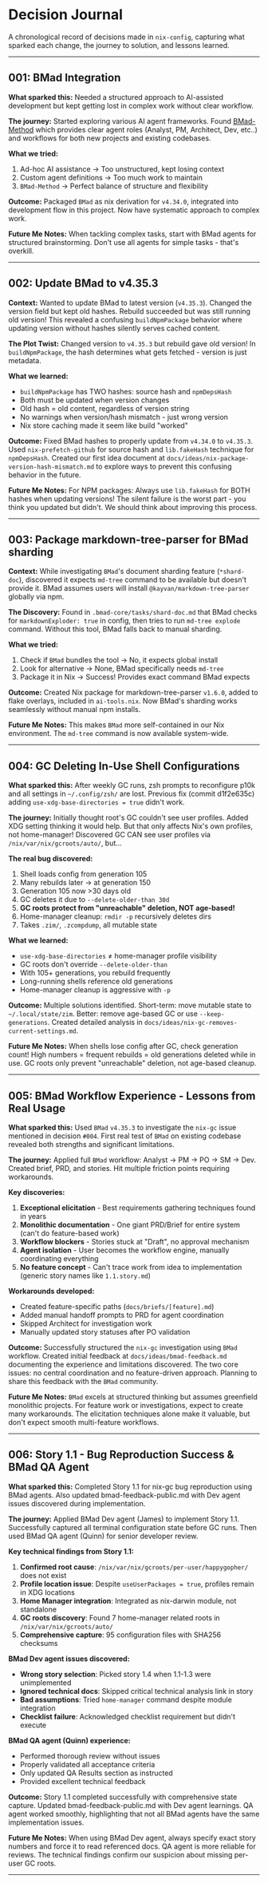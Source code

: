 # Decision Journal

A chronological record of decisions made in `nix-config`, capturing what sparked each change, the journey to solution, and lessons learned.

---

## 001: BMad Integration

**What sparked this:** Needed a structured approach to AI-assisted development but kept getting lost in complex work without clear workflow.

**The journey:** Started exploring various AI agent frameworks. Found [BMad-Method](https://github.com/bmadcode/BMAD-METHOD) which provides clear agent roles (Analyst, PM, Architect, Dev, etc..) and workflows for both new projects and existing codebases.

**What we tried:**

1. Ad-hoc AI assistance → Too unstructured, kept losing context
2. Custom agent definitions → Too much work to maintain
3. `BMad-Method` → Perfect balance of structure and flexibility

**Outcome:** Packaged `BMad` as nix derivation for `v4.34.0`, integrated into development flow in this project. Now have systematic approach to complex work.

**Future Me Notes:** When tackling complex tasks, start with BMad agents for structured brainstorming. Don't use all agents for simple tasks - that's overkill.

---

## 002: Update BMad to v4.35.3

**Context:** Wanted to update BMad to latest version (`v4.35.3`). Changed the version field but kept old hashes. Rebuild succeeded but was still running old version! This revealed a confusing `buildNpmPackage` behavior where updating version without hashes silently serves cached content.

**The Plot Twist:** Changed version to `v4.35.3` but rebuild gave old version! In `buildNpmPackage`, the hash determines what gets fetched - version is just metadata.

**What we learned:**

- `buildNpmPackage` has TWO hashes: source hash and `npmDepsHash`
- Both must be updated when version changes
- Old hash = old content, regardless of version string  
- No warnings when version/hash mismatch - just wrong version
- Nix store caching made it seem like build "worked"

**Outcome:** Fixed BMad hashes to properly update from `v4.34.0` to `v4.35.3`. Used `nix-prefetch-github` for source hash and `lib.fakeHash` technique for `npmDepsHash`. Created our first idea document at `docs/ideas/nix-package-version-hash-mismatch.md` to explore ways to prevent this confusing behavior in the future.

**Future Me Notes:** For NPM packages: Always use `lib.fakeHash` for BOTH hashes when updating versions! The silent failure is the worst part - you think you updated but didn't. We should think about improving this process.

---

## 003: Package markdown-tree-parser for BMad sharding

**Context:** While investigating `BMad`'s document sharding feature (`*shard-doc`), discovered it expects `md-tree` command to be available but doesn't provide it. BMad assumes users will install `@kayvan/markdown-tree-parser` globally via npm.

**The Discovery:** Found in `.bmad-core/tasks/shard-doc.md` that BMad checks for `markdownExploder: true` in config, then tries to run `md-tree explode` command. Without this tool, BMad falls back to manual sharding.

**What we tried:**

1. Check if `BMad` bundles the tool → No, it expects global install
2. Look for alternative → None, BMad specifically needs `md-tree`
3. Package it in Nix → Success! Provides exact command BMad expects

**Outcome:** Created Nix package for markdown-tree-parser `v1.6.0`, added to flake overlays, included in `ai-tools.nix`. Now BMad's sharding works seamlessly without manual npm installs.

**Future Me Notes:** This makes `BMad` more self-contained in our Nix environment. The `md-tree` command is now available system-wide.

---

## 004: GC Deleting In-Use Shell Configurations

**What sparked this:** After weekly GC runs, zsh prompts to reconfigure p10k and all settings in `~/.config/zsh/` are lost. Previous fix (commit d1f2e635c) adding `use-xdg-base-directories = true` didn't work.

**The journey:** Initially thought root's GC couldn't see user profiles. Added XDG setting thinking it would help. But that only affects Nix's own profiles, not home-manager! Discovered GC CAN see user profiles via `/nix/var/nix/gcroots/auto/`, but...

**The real bug discovered:**

1. Shell loads config from generation 105
2. Many rebuilds later → at generation 150
3. Generation 105 now >30 days old
4. GC deletes it due to `--delete-older-than 30d`
5. **GC roots protect from "unreachable" deletion, NOT age-based!**
6. Home-manager cleanup: `rmdir -p` recursively deletes dirs
7. Takes `.zim/`, `.zcompdump`, all mutable state

**What we learned:**

- `use-xdg-base-directories` ≠ home-manager profile visibility
- GC roots don't override `--delete-older-than`
- With 105+ generations, you rebuild frequently
- Long-running shells reference old generations
- Home-manager cleanup is aggressive with `-p`

**Outcome:** Multiple solutions identified. Short-term: move mutable state to `~/.local/state/zim`. Better: remove age-based GC or use `--keep-generations`. Created detailed analysis in `docs/ideas/nix-gc-removes-current-settings.md`.

**Future Me Notes:** When shells lose config after GC, check generation count! High numbers = frequent rebuilds = old generations deleted while in use. GC roots only prevent "unreachable" deletion, not age-based cleanup.

---

## 005: BMad Workflow Experience - Lessons from Real Usage

**What sparked this:** Used `BMad` `v4.35.3` to investigate the `nix-gc` issue mentioned in decision `#004`. First real test of `BMad` on existing codebase revealed both strengths and significant limitations.

**The journey:** Applied full `BMad` workflow: Analyst → PM → PO → SM → Dev. Created brief, PRD, and stories. Hit multiple friction points requiring workarounds.

**Key discoveries:**

1. **Exceptional elicitation** - Best requirements gathering techniques found in years
2. **Monolithic documentation** - One giant PRD/Brief for entire system (can't do feature-based work)
3. **Workflow blockers** - Stories stuck at "Draft", no approval mechanism
4. **Agent isolation** - User becomes the workflow engine, manually coordinating everything
5. **No feature concept** - Can't trace work from idea to implementation (generic story names like `1.1.story.md`)

**Workarounds developed:**

- Created feature-specific paths (`docs/briefs/[feature].md`)
- Added manual handoff prompts to PRD for agent coordination
- Skipped Architect for investigation work
- Manually updated story statuses after PO validation

**Outcome:** Successfully structured the `nix-gc` investigation using `BMad` workflow. Created initial feedback at `docs/ideas/bmad-feedback.md` documenting the experience and limitations discovered. The two core issues: no central coordination and no feature-driven approach. Planning to share this feedback with the `BMad` community.

**Future Me Notes:** `BMad` excels at structured thinking but assumes greenfield monolithic projects. For feature work or investigations, expect to create many workarounds. The elicitation techniques alone make it valuable, but don't expect smooth multi-feature workflows.

---

## 006: Story 1.1 - Bug Reproduction Success & BMad QA Agent

**What sparked this:** Completed Story 1.1 for nix-gc bug reproduction using BMad agents. Also updated bmad-feedback-public.md with Dev agent issues discovered during implementation.

**The journey:** Applied BMad Dev agent (James) to implement Story 1.1. Successfully captured all terminal configuration state before GC runs. Then used BMad QA agent (Quinn) for senior developer review.

**Key technical findings from Story 1.1:**

1. **Confirmed root cause**: `/nix/var/nix/gcroots/per-user/happygopher/` does not exist
2. **Profile location issue**: Despite `useUserPackages = true`, profiles remain in XDG locations
3. **Home Manager integration**: Integrated as nix-darwin module, not standalone
4. **GC roots discovery**: Found 7 home-manager related roots in `/nix/var/nix/gcroots/auto/`
5. **Comprehensive capture**: 95 configuration files with SHA256 checksums

**BMad Dev agent issues discovered:**

- **Wrong story selection**: Picked story 1.4 when 1.1-1.3 were unimplemented
- **Ignored technical docs**: Skipped critical technical analysis link in story
- **Bad assumptions**: Tried `home-manager` command despite module integration
- **Checklist failure**: Acknowledged checklist requirement but didn't execute

**BMad QA agent (Quinn) experience:**

- Performed thorough review without issues
- Properly validated all acceptance criteria
- Only updated QA Results section as instructed
- Provided excellent technical feedback

**Outcome:** Story 1.1 completed successfully with comprehensive state capture. Updated bmad-feedback-public.md with Dev agent learnings. QA agent worked smoothly, highlighting that not all BMad agents have the same implementation issues.

**Future Me Notes:** When using BMad Dev agent, always specify exact story numbers and force it to read referenced docs. QA agent is more reliable for reviews. The technical findings confirm our suspicion about missing per-user GC roots.

---
